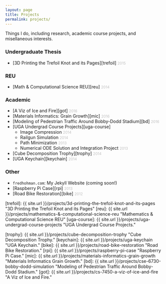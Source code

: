 ```yaml
---
layout: page
title: Projects
permalink: projects/
---
```


Things I do, including research, academic course projects, and misellaneous interests.

### Undergraduate Thesis
* [3D Printing the Trefoil Knot and its Pages][trefoil]&nbsp;<small style="color: #c0c0c0">2015</small>

### REU
* [Math & Computational Science REU][reu]&nbsp;<small style="color: #c0c0c0">2014</small>

### Academic
* [A Viz of Ice and Fire][got]&nbsp;<small style="color: #c0c0c0">2016</small>
* [Materials Informatics: Grain Growth][mic]&nbsp;<small style="color: #c0c0c0">2016</small>
* [Modeling of Pedestrian Traffic Around Bobby-Dodd Stadium][bd]&nbsp;<small style="color: #c0c0c0">2016</small>
* [UGA Undergrad Course Projects][uga-course]
	* Image Compression&nbsp;<small style="color: #c0c0c0">2014</small>
	* Railgun Simulation&nbsp;<small style="color: #c0c0c0">2014</small>
	* Path Minimization&nbsp;<small style="color: #c0c0c0">2013</small>
	* Numerical ODE Solution and Integration Project&nbsp;<small style="color: #c0c0c0">2013</small>
* [Cube Decomposition Trophy][trophy]&nbsp;<small style="color: #c0c0c0">2014</small>
* [UGA Keychain][keychain]&nbsp;<small style="color: #c0c0c0">2014</small>

### Other
* `fredhohman.com`: My Jekyll Website (coming soon!)
* [Raspberry Pi Case][rpi]&nbsp;<small style="color: #c0c0c0">2013</small>
* [Road Bike Restoration][bike]&nbsp;<small style="color: #c0c0c0">2012</small>

[trefoil]: {{ site.url }}/projects/3d-printing-the-trefoil-knot-and-its-pages "3D Printing the Trefoil Knot and its Pages"
[reu]: {{ site.url }}/projects/mathematics-&-computational-science-reu "Mathematics & Computational Science REU"
[uga-course]: {{ site.url }}/projects/uga-undergrad-course-projects "UGA Undergrad Course Projects."
<!-- [uga-course]: {{ site.url }}/projects/uga-undergrad-course-projects/ "UGA Undergrad Course Projects." -->
[trophy]: {{ site.url }}/projects/cube-decomposition-trophy "Cube Decomposition Trophy."
[keychain]: {{ site.url }}/projects/uga-keychain "UGA Keychain."
[bike]: {{ site.url }}/projects/road-bike-restoration "Road Bike Restoration."
[rpi]: {{ site.url }}/projects/raspberry-pi-case "Raspberry Pi Case."
[mic]: {{ site.url }}/projects/materials-informatics-grain-growth "Materials Informatics Grain Growth."
[bd]: {{ site.url }}/projects/cse-6730-bobby-dodd-simulation "Modeling of Pedestrian Traffic Around Bobby-Dodd Stadium."
[got]: {{ site.url }}/projects/cs-7450-a-viz-of-ice-and-fire "A Viz of Ice and Fire."